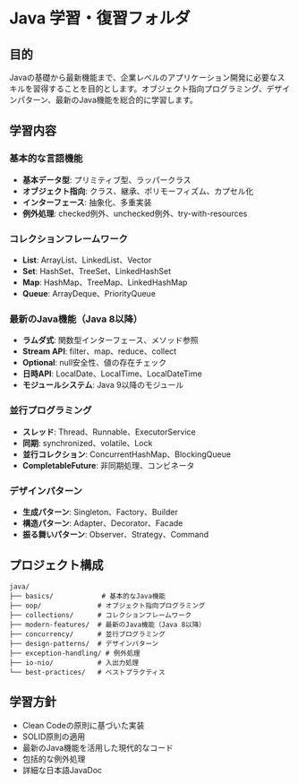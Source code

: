# Java 学習・復習フォルダ

## 目的
Javaの基礎から最新機能まで、企業レベルのアプリケーション開発に必要なスキルを習得することを目的とします。オブジェクト指向プログラミング、デザインパターン、最新のJava機能を総合的に学習します。

## 学習内容

### 基本的な言語機能
- **基本データ型**: プリミティブ型、ラッパークラス
- **オブジェクト指向**: クラス、継承、ポリモーフィズム、カプセル化
- **インターフェース**: 抽象化、多重実装
- **例外処理**: checked例外、unchecked例外、try-with-resources

### コレクションフレームワーク
- **List**: ArrayList、LinkedList、Vector
- **Set**: HashSet、TreeSet、LinkedHashSet
- **Map**: HashMap、TreeMap、LinkedHashMap
- **Queue**: ArrayDeque、PriorityQueue

### 最新のJava機能（Java 8以降）
- **ラムダ式**: 関数型インターフェース、メソッド参照
- **Stream API**: filter、map、reduce、collect
- **Optional**: null安全性、値の存在チェック
- **日時API**: LocalDate、LocalTime、LocalDateTime
- **モジュールシステム**: Java 9以降のモジュール

### 並行プログラミング
- **スレッド**: Thread、Runnable、ExecutorService
- **同期**: synchronized、volatile、Lock
- **並行コレクション**: ConcurrentHashMap、BlockingQueue
- **CompletableFuture**: 非同期処理、コンビネータ

### デザインパターン
- **生成パターン**: Singleton、Factory、Builder
- **構造パターン**: Adapter、Decorator、Facade
- **振る舞いパターン**: Observer、Strategy、Command

## プロジェクト構成
```
java/
├── basics/            # 基本的なJava機能
├── oop/              # オブジェクト指向プログラミング
├── collections/      # コレクションフレームワーク
├── modern-features/  # 最新のJava機能（Java 8以降）
├── concurrency/      # 並行プログラミング
├── design-patterns/  # デザインパターン
├── exception-handling/ # 例外処理
├── io-nio/           # 入出力処理
└── best-practices/   # ベストプラクティス
```

## 学習方針
- Clean Codeの原則に基づいた実装
- SOLID原則の適用
- 最新のJava機能を活用した現代的なコード
- 包括的な例外処理
- 詳細な日本語JavaDoc